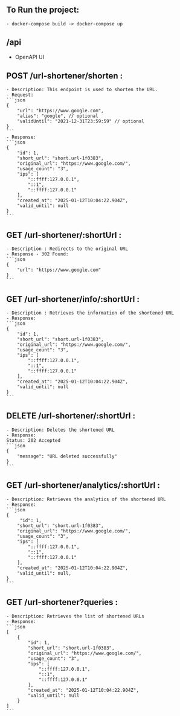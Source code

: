 ## To Run the project:
    - docker-compose build -> docker-compose up


## /api
 - OpenAPI UI
## POST /url-shortener/shorten :
    - Description: This endpoint is used to shorten the URL.
    - Request:
    ```json
    {
        "url": "https://www.google.com",
        "alias": "google", // optional
        "validUntil": "2021-12-31T23:59:59" // optional
    }
    ```
    - Response:
    ```json
    {
        "id": 1,
        "short_url": "short.url-1f0383",
        "original_url": "https://www.google.com/",
        "usage_count": "3",
        "ips": [
            "::ffff:127.0.0.1",
            "::1",
            "::ffff:127.0.0.1"
        ],
        "created_at": "2025-01-12T10:04:22.904Z",
        "valid_until": null
    }
    ```

## GET /url-shortener/:shortUrl :
    - Description : Redirects to the original URL
    - Response - 302 Found:
    ```json
    {
        "url": "https://www.google.com"
    }
    ```

## GET /url-shortener/info/:shortUrl :
    - Description : Retrieves the information of the shortened URL
    - Response:
    ```json
    {
        "id": 1,
        "short_url": "short.url-1f0383",
        "original_url": "https://www.google.com/",
        "usage_count": "3",
        "ips": [
            "::ffff:127.0.0.1",
            "::1",
            "::ffff:127.0.0.1"
        ],
        "created_at": "2025-01-12T10:04:22.904Z",
        "valid_until": null
    }
    ```

## DELETE /url-shortener/:shortUrl :
    - Description: Deletes the shortened URL
    - Response:
    Status: 202 Accepted
    ```json
    {
        "message": "URL deleted successfully"
    }
    ```

## GET /url-shortener/analytics/:shortUrl :
    - Description: Retrieves the analytics of the shortened URL
    - Response:
    ```json
    {
         "id": 1,
        "short_url": "short.url-1f0383",
        "original_url": "https://www.google.com/",
        "usage_count": "3",
        "ips": [
            "::ffff:127.0.0.1",
            "::1",
            "::ffff:127.0.0.1"
        ],
        "created_at": "2025-01-12T10:04:22.904Z",
        "valid_until": null,
    }
    ```

## GET /url-shortener?queries :
    - Description: Retrieves the list of shortened URLs
    - Response:
    ```json
    [
        {
            "id": 1,
            "short_url": "short.url-1f0383",
            "original_url": "https://www.google.com/",
            "usage_count": "3",
            "ips": [
                "::ffff:127.0.0.1",
                "::1",
                "::ffff:127.0.0.1"
            ],
            "created_at": "2025-01-12T10:04:22.904Z",
            "valid_until": null
        }
    ]
    ```